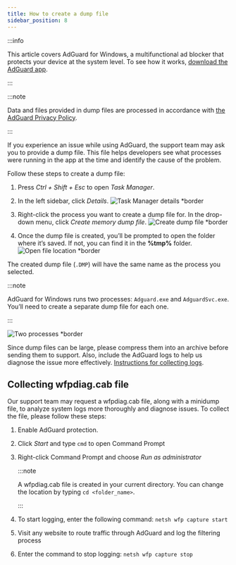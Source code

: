```yaml
---
title: How to create a dump file
sidebar_position: 8
---
```


:::info

This article covers AdGuard for Windows, a multifunctional ad blocker that protects your device at the system level. To see how it works, [download the AdGuard app](https://agrd.io/download-kb-adblock).

:::

:::note

Data and files provided in dump files are processed in accordance with [the AdGuard Privacy Policy](https://adguard.com/en/privacy.html).

:::

If you experience an issue while using AdGuard, the support team may ask you to provide a dump file. This file helps developers see what processes were running in the app at the time and identify the cause of the problem.

Follow these steps to create a dump file:

1. Press *Ctrl + Shift + Esc* to open *Task Manager*.

1. In the left sidebar, click *Details*.
    ![Task Manager details *border](https://cdn.adtidy.org/content/kb/ad_blocker/windows/dump_file/new/task_manager_en.png)
1. Right-click the process you want to create a dump file for. In the drop-down menu, click *Create memory dump file*.
    ![Create dump file *border](https://cdn.adtidy.org/content/kb/ad_blocker/windows/dump_file/new/create_dump_en.png)
1. Once the dump file is created, you’ll be prompted to open the folder where it’s saved. If not, you can find it in the **%tmp%** folder.
    ![Open file location *border](https://cdn.adtidy.org/content/kb/ad_blocker/windows/dump_file/new/open_file_location_en.png)

The created dump file (`.DMP`) will have the same name as the process you selected.

:::note

AdGuard for Windows runs two processes: `Adguard.exe` and `AdguardSvc.exe`. You’ll need to create a separate dump file for each one.

:::

![Two processes *border](https://cdn.adtidy.org/content/kb/ad_blocker/windows/dump_file/new/two_processes_en.png)

Since dump files can be large, please compress them into an archive before sending them to support. Also, include the AdGuard logs to help us diagnose the issue more effectively.
[Instructions for collecting logs](../adguard-logs).

## Collecting wfpdiag.cab file

Our support team may request a wfpdiag.cab file, along with a minidump file, to analyze system logs more thoroughly and diagnose issues. To collect the file, please follow these steps:

1. Enable AdGuard protection.

1. Click *Start* and type `cmd` to open Command Prompt

1. Right-click Command Prompt and choose *Run as administrator*

    :::note

    A wfpdiag.cab file is created in your current directory. You can change the location by typing `cd <folder_name>`.

    :::

1. To start logging, enter the following command: `netsh wfp capture start`

1. Visit any website to route traffic through AdGuard and log the filtering process

1. Enter the command to stop logging: `netsh wfp capture stop`
